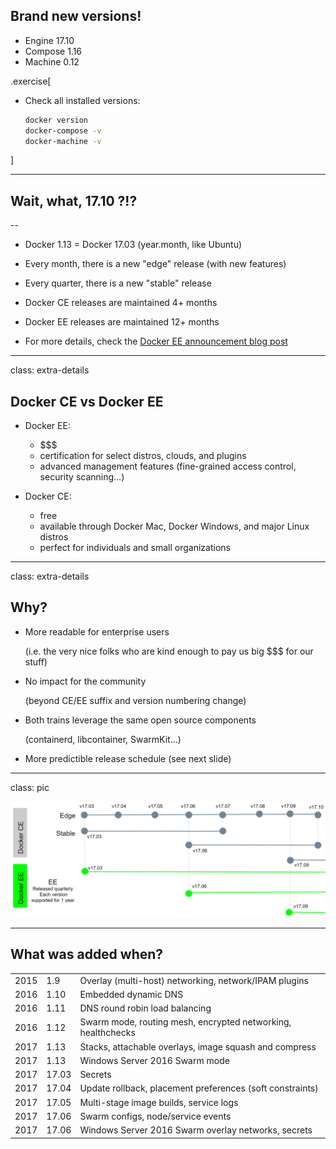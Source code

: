 ## Brand new versions!

- Engine 17.10
- Compose 1.16
- Machine 0.12

.exercise[

- Check all installed versions:
  ```bash
  docker version
  docker-compose -v
  docker-machine -v
  ```

]

---

## Wait, what, 17.10 ?!?

--

- Docker 1.13 = Docker 17.03 (year.month, like Ubuntu)

- Every month, there is a new "edge" release (with new features)

- Every quarter, there is a new "stable" release

- Docker CE releases are maintained 4+ months

- Docker EE releases are maintained 12+ months

- For more details, check the [Docker EE announcement blog post](https://blog.docker.com/2017/03/docker-enterprise-edition/)

---

class: extra-details

## Docker CE vs Docker EE

- Docker EE:

  - $$$
  - certification for select distros, clouds, and plugins
  - advanced management features (fine-grained access control, security scanning...)

- Docker CE:

  - free
  - available through Docker Mac, Docker Windows, and major Linux distros
  - perfect for individuals and small organizations

---

class: extra-details

## Why?

- More readable for enterprise users

  (i.e. the very nice folks who are kind enough to pay us big $$$ for our stuff)

- No impact for the community

  (beyond CE/EE suffix and version numbering change)

- Both trains leverage the same open source components

  (containerd, libcontainer, SwarmKit...)

- More predictible release schedule (see next slide)

---

class: pic

![Docker CE/EE release cycle](lifecycle.png)

---

## What was added when?

||||
| ---- | ----- | --- |
| 2015 |  1.9  | Overlay (multi-host) networking, network/IPAM plugins
| 2016 |  1.10 | Embedded dynamic DNS
| 2016 |  1.11 | DNS round robin load balancing
| 2016 |  1.12 | Swarm mode, routing mesh, encrypted networking, healthchecks
| 2017 |  1.13 | Stacks, attachable overlays, image squash and compress
| 2017 |  1.13 | Windows Server 2016 Swarm mode
| 2017 | 17.03 | Secrets
| 2017 | 17.04 | Update rollback, placement preferences (soft constraints)
| 2017 | 17.05 | Multi-stage image builds, service logs
| 2017 | 17.06 | Swarm configs, node/service events
| 2017 | 17.06 | Windows Server 2016 Swarm overlay networks, secrets
